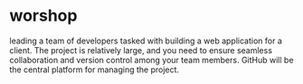 # worshop
leading a team of developers tasked with building a web application for a client. The project is relatively large, and you need to ensure seamless collaboration and version control among your team members. GitHub will be the central platform for managing the project.